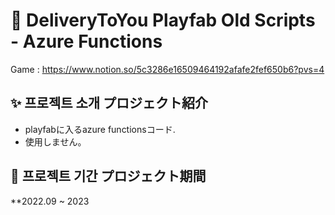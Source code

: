 # 📝 DeliveryToYou Playfab Old Scripts - Azure Functions

Game : https://www.notion.so/5c3286e16509464192afafe2fef650b6?pvs=4

## ✨ 프로젝트 소개 プロジェクト紹介
- playfabに入るazure functionsコード.
- 使用しません。

## 📆 프로젝트 기간 プロジェクト期間
**2022.09 ~ 2023

<br>
